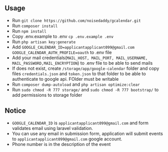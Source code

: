 ## Usage
- Run `git clone https://github.com/noisedaddy/gcalendar.git` 
- Run `composer install` 
- Run `npm install`
- Copy .env.example to .env `cp .env.example .env`
- Run `php artisan key:generate`
- Add `GOOGLE_CALENDAR_ID=applicantapplicant099@gmail.com
       GOOGLE_CALENDAR_AUTH_PROFILE=oauth` to .env file
- Add your mail credentials(`MAIL_HOST, MAIL_PORT, MAIL_USERNAME, MAIL_PASSWORD,MAIL_ENCRYPTION`) to .env file to be able to send mails
- If does not exist, create `/storage/app/google-calendar` folder and copy files `credentials.json` and `token.json` to that folder to be able to authenticate to google api. FOlder must be writable
- Run `composer dump-autoload` and `php artisan optimize:clear`
- Run `sudo chmod -R 777 storage/` and `sudo chmod -R 777 bootstrap/` to add permissions to storage folder

## Notice
- `GOOGLE_CALENDAR_ID` is `applicantapplicant099@gmail.com` and form validates email using laravel validation. 
- You can use any email in submission form, application will submit events to `applicantapplicant099@gmail.com` google account.
- Phone number is in the description of the event

